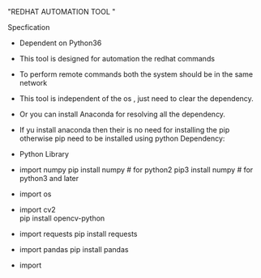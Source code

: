 "REDHAT AUTOMATION TOOL "



Specfication

* Dependent on Python36
* This tool is designed for automation the redhat commands
* To perform remote commands both the system should be in the same network
* This tool is independent of the os , just need to clear the dependency.
* Or you can install Anaconda for resolving all the dependency.
* If yu install anaconda then their is no need for installing the pip otherwise pip need to be installed using python 
Dependency:

* Python Library

 - import numpy
		pip install numpy # for python2
		pip3 install numpy # for python3 and later
 - import os

 - import cv2   
		pip install opencv-python 

 - import requests
		pip install requests
 - import pandas
		pip install pandas
 - import
  
